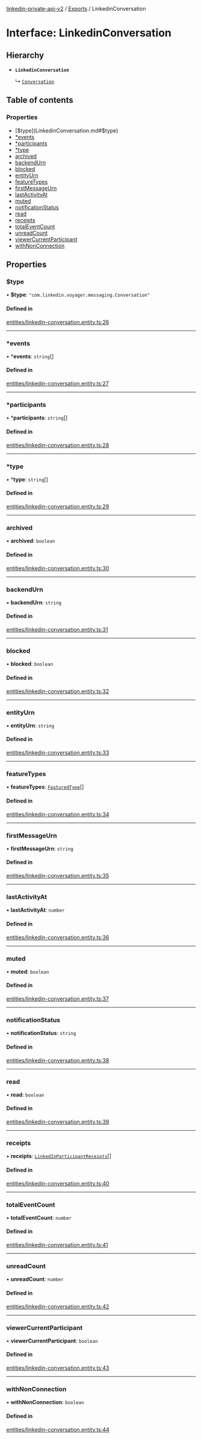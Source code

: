[linkedin-private-api-v2](../README.md) / [Exports](../modules.md) / LinkedinConversation

# Interface: LinkedinConversation

## Hierarchy

- **`LinkedinConversation`**

  ↳ [`Conversation`](Conversation.md)

## Table of contents

### Properties

- [$type](LinkedinConversation.md#$type)
- [*events](LinkedinConversation.md#*events)
- [*participants](LinkedinConversation.md#*participants)
- [*type](LinkedinConversation.md#*type)
- [archived](LinkedinConversation.md#archived)
- [backendUrn](LinkedinConversation.md#backendurn)
- [blocked](LinkedinConversation.md#blocked)
- [entityUrn](LinkedinConversation.md#entityurn)
- [featureTypes](LinkedinConversation.md#featuretypes)
- [firstMessageUrn](LinkedinConversation.md#firstmessageurn)
- [lastActivityAt](LinkedinConversation.md#lastactivityat)
- [muted](LinkedinConversation.md#muted)
- [notificationStatus](LinkedinConversation.md#notificationstatus)
- [read](LinkedinConversation.md#read)
- [receipts](LinkedinConversation.md#receipts)
- [totalEventCount](LinkedinConversation.md#totaleventcount)
- [unreadCount](LinkedinConversation.md#unreadcount)
- [viewerCurrentParticipant](LinkedinConversation.md#viewercurrentparticipant)
- [withNonConnection](LinkedinConversation.md#withnonconnection)

## Properties

### $type

• **$type**: ``"com.linkedin.voyager.messaging.Conversation"``

#### Defined in

[entities/linkedin-conversation.entity.ts:26](https://github.com/akash-gupt/linkedin-private-api/blob/d170d2d/src/entities/linkedin-conversation.entity.ts#L26)

___

### *events

• ***events**: `string`[]

#### Defined in

[entities/linkedin-conversation.entity.ts:27](https://github.com/akash-gupt/linkedin-private-api/blob/d170d2d/src/entities/linkedin-conversation.entity.ts#L27)

___

### *participants

• ***participants**: `string`[]

#### Defined in

[entities/linkedin-conversation.entity.ts:28](https://github.com/akash-gupt/linkedin-private-api/blob/d170d2d/src/entities/linkedin-conversation.entity.ts#L28)

___

### *type

• ***type**: `string`[]

#### Defined in

[entities/linkedin-conversation.entity.ts:29](https://github.com/akash-gupt/linkedin-private-api/blob/d170d2d/src/entities/linkedin-conversation.entity.ts#L29)

___

### archived

• **archived**: `boolean`

#### Defined in

[entities/linkedin-conversation.entity.ts:30](https://github.com/akash-gupt/linkedin-private-api/blob/d170d2d/src/entities/linkedin-conversation.entity.ts#L30)

___

### backendUrn

• **backendUrn**: `string`

#### Defined in

[entities/linkedin-conversation.entity.ts:31](https://github.com/akash-gupt/linkedin-private-api/blob/d170d2d/src/entities/linkedin-conversation.entity.ts#L31)

___

### blocked

• **blocked**: `boolean`

#### Defined in

[entities/linkedin-conversation.entity.ts:32](https://github.com/akash-gupt/linkedin-private-api/blob/d170d2d/src/entities/linkedin-conversation.entity.ts#L32)

___

### entityUrn

• **entityUrn**: `string`

#### Defined in

[entities/linkedin-conversation.entity.ts:33](https://github.com/akash-gupt/linkedin-private-api/blob/d170d2d/src/entities/linkedin-conversation.entity.ts#L33)

___

### featureTypes

• **featureTypes**: [`FeaturedType`](../enums/FeaturedType.md)[]

#### Defined in

[entities/linkedin-conversation.entity.ts:34](https://github.com/akash-gupt/linkedin-private-api/blob/d170d2d/src/entities/linkedin-conversation.entity.ts#L34)

___

### firstMessageUrn

• **firstMessageUrn**: `string`

#### Defined in

[entities/linkedin-conversation.entity.ts:35](https://github.com/akash-gupt/linkedin-private-api/blob/d170d2d/src/entities/linkedin-conversation.entity.ts#L35)

___

### lastActivityAt

• **lastActivityAt**: `number`

#### Defined in

[entities/linkedin-conversation.entity.ts:36](https://github.com/akash-gupt/linkedin-private-api/blob/d170d2d/src/entities/linkedin-conversation.entity.ts#L36)

___

### muted

• **muted**: `boolean`

#### Defined in

[entities/linkedin-conversation.entity.ts:37](https://github.com/akash-gupt/linkedin-private-api/blob/d170d2d/src/entities/linkedin-conversation.entity.ts#L37)

___

### notificationStatus

• **notificationStatus**: `string`

#### Defined in

[entities/linkedin-conversation.entity.ts:38](https://github.com/akash-gupt/linkedin-private-api/blob/d170d2d/src/entities/linkedin-conversation.entity.ts#L38)

___

### read

• **read**: `boolean`

#### Defined in

[entities/linkedin-conversation.entity.ts:39](https://github.com/akash-gupt/linkedin-private-api/blob/d170d2d/src/entities/linkedin-conversation.entity.ts#L39)

___

### receipts

• **receipts**: [`LinkedInParticipantReceipts`](LinkedInParticipantReceipts.md)[]

#### Defined in

[entities/linkedin-conversation.entity.ts:40](https://github.com/akash-gupt/linkedin-private-api/blob/d170d2d/src/entities/linkedin-conversation.entity.ts#L40)

___

### totalEventCount

• **totalEventCount**: `number`

#### Defined in

[entities/linkedin-conversation.entity.ts:41](https://github.com/akash-gupt/linkedin-private-api/blob/d170d2d/src/entities/linkedin-conversation.entity.ts#L41)

___

### unreadCount

• **unreadCount**: `number`

#### Defined in

[entities/linkedin-conversation.entity.ts:42](https://github.com/akash-gupt/linkedin-private-api/blob/d170d2d/src/entities/linkedin-conversation.entity.ts#L42)

___

### viewerCurrentParticipant

• **viewerCurrentParticipant**: `boolean`

#### Defined in

[entities/linkedin-conversation.entity.ts:43](https://github.com/akash-gupt/linkedin-private-api/blob/d170d2d/src/entities/linkedin-conversation.entity.ts#L43)

___

### withNonConnection

• **withNonConnection**: `boolean`

#### Defined in

[entities/linkedin-conversation.entity.ts:44](https://github.com/akash-gupt/linkedin-private-api/blob/d170d2d/src/entities/linkedin-conversation.entity.ts#L44)
